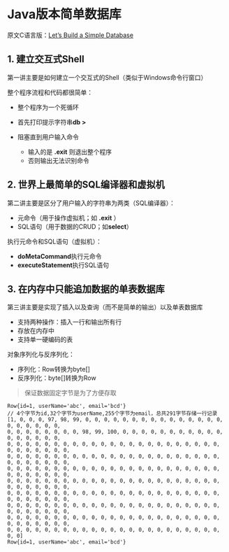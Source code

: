 # Java版本简单数据库
原文C语言版：[Let’s Build a Simple Database](https://cstack.github.io/db_tutorial/)

## 1. 建立交互式Shell
第一讲主要是如何建立一个交互式的Shell（类似于Windows命令行窗口）

整个程序流程和代码都很简单：

- 整个程序为一个死循环

- 首先打印提示字符串**db >**
- 阻塞直到用户输入命令
  - 输入的是 **\.exit** 则退出整个程序
  - 否则输出无法识别命令

## 2. 世界上最简单的SQL编译器和虚拟机

第二讲主要是区分了用户输入的字符串为两类（SQL编译器）：

- 元命令（用于操作虚拟机；如 **\.exit** ）
- SQL语句（用于数据的CRUD；如**select**）

执行元命令和SQL语句（虚拟机）：

- **doMetaCommand**执行元命令
- **executeStatement**执行SQL语句

## 3. 在内存中只能追加数据的单表数据库

第三讲主要是实现了插入以及查询（而不是简单的输出）以及单表数据库

- 支持两种操作：插入一行和输出所有行
- 存放在内存中
- 支持单一硬编码的表

对象序列化与反序列化：

- 序列化：Row转换为byte[]
- 反序列化：byte[]转换为Row

> 保证数据固定字节是为了方便存取

```
Row{id=1, userName='abc', email='bcd'}
// 4个字节为id,32个字节为userName,255个字节为email，总共291字节存储一行记录
[1, 0, 0, 0, 97, 98, 99, 0, 0, 0, 0, 0, 0, 0, 0, 0, 0, 0, 0, 0, 0, 0, 0, 0, 0, 0, 0, 0, 
0, 0, 0, 0, 0, 0, 0, 0, 98, 99, 100, 0, 0, 0, 0, 0, 0, 0, 0, 0, 0, 0, 0, 0, 0, 0, 0, 0, 
0, 0, 0, 0, 0, 0, 0, 0, 0, 0, 0, 0, 0, 0, 0, 0, 0, 0, 0, 0, 0, 0, 0, 0, 0, 0, 0, 0, 0, 0,
0, 0, 0, 0, 0, 0, 0, 0, 0, 0, 0, 0, 0, 0, 0, 0, 0, 0, 0, 0, 0, 0, 0, 0, 0, 0, 0, 0, 0, 0,
0, 0, 0, 0, 0, 0, 0, 0, 0, 0, 0, 0, 0, 0, 0, 0, 0, 0, 0, 0, 0, 0, 0, 0, 0, 0, 0, 0, 0, 0,
0, 0, 0, 0, 0, 0, 0, 0, 0, 0, 0, 0, 0, 0, 0, 0, 0, 0, 0, 0, 0, 0, 0, 0, 0, 0, 0, 0, 0, 0,
0, 0, 0, 0, 0, 0, 0, 0, 0, 0, 0, 0, 0, 0, 0, 0, 0, 0, 0, 0, 0, 0, 0, 0, 0, 0, 0, 0, 0, 0,
0, 0, 0, 0, 0, 0, 0, 0, 0, 0, 0, 0, 0, 0, 0, 0, 0, 0, 0, 0, 0, 0, 0, 0, 0, 0, 0, 0, 0, 0,
0, 0, 0, 0, 0, 0, 0, 0, 0, 0, 0, 0, 0, 0, 0, 0, 0, 0, 0, 0, 0, 0, 0, 0, 0, 0, 0, 0, 0, 0, 
0, 0, 0, 0, 0, 0, 0, 0, 0, 0, 0, 0, 0, 0, 0, 0, 0, 0, 0, 0, 0, 0, 0, 0, 0]
Row{id=1, userName='abc', email='bcd'}
```

